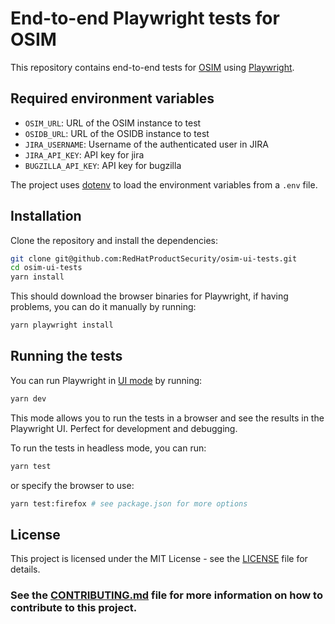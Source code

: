 # End-to-end Playwright tests for OSIM
This repository contains end-to-end tests for [OSIM](https://github.com/RedHatProductSecurity/osim) using [Playwright](https://playwright.dev/).

## Required environment variables

- `OSIM_URL`: URL of the OSIM instance to test
- `OSIDB_URL`: URL of the OSIDB instance to test
- `JIRA_USERNAME`: Username of the authenticated user in JIRA
- `JIRA_API_KEY`: API key for jira
- `BUGZILLA_API_KEY`: API key for bugzilla

The project uses [dotenv](https://www.npmjs.com/package/dotenv) to load the environment variables from a `.env` file.

## Installation

Clone the repository and install the dependencies:

```bash
git clone git@github.com:RedHatProductSecurity/osim-ui-tests.git
cd osim-ui-tests
yarn install
```

This should download the browser binaries for Playwright, if having problems, you can do it manually by running:

```bash
yarn playwright install
```

## Running the tests

You can run Playwright in [UI mode](https://playwright.dev/docs/test-ui-mode) by running:

```bash
yarn dev
```
This mode allows you to run the tests in a browser and see the results in the Playwright UI. Perfect for development and debugging.

To run the tests in headless mode, you can run:

```bash
yarn test
```

or specify the browser to use:

```bash
yarn test:firefox # see package.json for more options
```

## License

This project is licensed under the MIT License - see the [LICENSE](LICENSE) file for details.

### See the [CONTRIBUTING.md](CONTRIBUTING.md) file for more information on how to contribute to this project.
